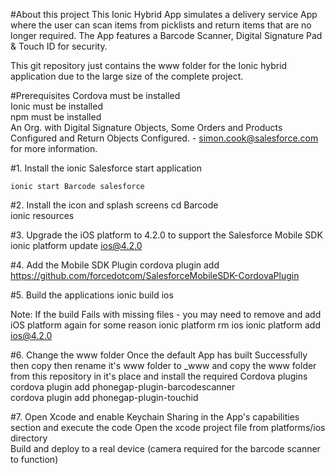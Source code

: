 #About this project
This Ionic Hybrid App simulates a delivery service App where the user can scan items from picklists and return items that are no longer required.  The App features a Barcode Scanner, Digital Signature Pad & Touch ID for security.

This git repository just contains the www folder for the Ionic hybrid application due to the large size of the complete project.

#Prerequisites
Cordova must be installed  
Ionic must be installed  
npm must be installed  
An Org. with Digital Signature Objects, Some Orders and Products Configured and Return Objects Configured. - simon.cook@salesforce.com for more information.  

#1.  Install the ionic Salesforce start application
```
ionic start Barcode salesforce
```

#2.  Install the icon and splash screens
cd Barcode  
ionic resources  

#3.  Upgrade the iOS platform to 4.2.0 to support the Salesforce Mobile SDK
ionic platform update ios@4.2.0

#4.  Add the Mobile SDK Plugin
cordova plugin add https://github.com/forcedotcom/SalesforceMobileSDK-CordovaPlugin

#5. Build the applications
ionic build ios

Note: If the build Fails with missing files - you may need to remove and add iOS platform again for some reason
ionic platform rm ios
ionic platform add ios@4.2.0

#6. Change the www folder
Once the default App has built Successfully then copy then rename it's www folder to _www and copy the www folder from this repository in it's place and install the required Cordova plugins  
cordova plugin add phonegap-plugin-barcodescanner  
cordova plugin add phonegap-plugin-touchid  

#7. Open Xcode and enable Keychain Sharing in the App's capabilities section and execute the code
Open the xcode project file from platforms/ios directory  
Build and deploy to a real device (camera required for the barcode scanner to function)  
